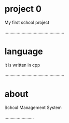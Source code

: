 
# project 0

My first school project

.................................................
# language
it is written in cpp

.................................................
# about 

School Management System

........................